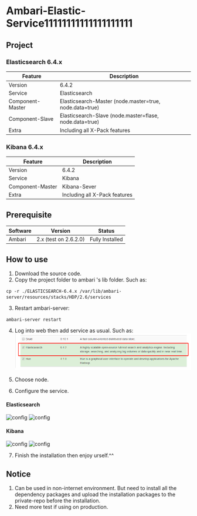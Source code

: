 # Ambari-Elastic-Service11111111111111111111

## Project
### Elasticsearch 6.4.x
|  Feature   |  Description       |
| -----------| -----------------|
| Version | 6.4.2 |
| Service | Elasticsearch |
| Component-Master | Elasticsearch-Master (node.master=true, node.data=true) |
| Component-Slave | Elasticsearch-Slave (node.master=flase, node.data=true)  |
| Extra | Including all X-Pack features |

### Kibana 6.4.x
|  Feature   |  Description       |
| -----------| -----------------|
| Version | 6.4.2 |
| Service | Kibana |
| Component-Master | Kibana-Sever |
| Extra | Including all X-Pack features |


## Prerequisite
|  Software   |  Version | Status  |
| -----------| -----------------| -----------------|
| Ambari | 2.x (test on 2.6.2.0) | Fully Installed |


## How to use
1. Download the source code.
2. Copy the project folder to ambari 's lib folder. Such as:
```
cp -r ./ELASTICSEARCH-6.4.x /var/lib/ambari-server/resources/stacks/HDP/2.6/services
```
3. Restart ambari-server:
```
ambari-server restart
```
4. Log into web then add service as usual. Such as:
![image](https://github.com/BalaBalaYi/Ambari-Elastic-Service/blob/master/doc/es-ambari-1.png)

5. Choose node.

6. Configure the service.
#### Elasticsearch
![config](/doc/es-ambari-2.png)
![config](/doc/es-ambari-3.png)

#### Kibana
![config](/doc/kibana-ambari-1.png)
![config](/doc/kibana-ambari-2.png)

7. Finish the installation then enjoy urself.^^


## Notice
1. Can be used in non-internet environment. But need to install all the dependency packages and upload the installation packages to the private-repo before the installation.
2. Need more test if using on production.
